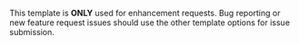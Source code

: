 This template is **ONLY** used for enhancement requests. Bug reporting or new feature request issues should use the other template options for issue submission.